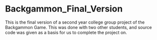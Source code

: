 # Backgammon_Final_Version

This is the final version of a second year college group project of the Backgammon Game. This was done with two other students, and source code was given as a basis for us to complete the project on.
